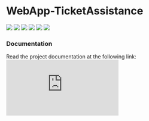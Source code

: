 # WebApp-TicketAssistance

![](https://img.shields.io/badge/IDE-INTELLIJ%20IDEA-red?style=for-the-badge&logo=intellij-idea)
![](https://img.shields.io/badge/PROJECT%20TYPE-SCHOOL-blue?style=for-the-badge&logo=google-scholar)
![](https://img.shields.io/badge/LANGUAGE-JAVA-orange?style=for-the-badge&logo=java)
![](https://img.shields.io/badge/LANGUAGE-HTML5-red?style=for-the-badge&logo=html5)
![](https://img.shields.io/badge/LANGUAGE-CSS3-green?style=for-the-badge&logo=css3)
![](https://img.shields.io/badge/LANGUAGE-JAVASCRIPT-yellow?style=for-the-badge&logo=javascript)


### Documentation

Read the project documentation at the following link: ![Documentation](https://github.com/teddyedo/WebApp-TicketAssistance/blob/master/docs/Documentation.pdf)
